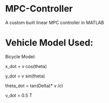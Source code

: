# MPC-Controller
A custom built linear MPC controller in MATLAB
# Vehicle Model Used:
Bicycle Model: 


x_dot = v cos(theta)

y_dot = v sin(theta)

theta_dot = tan(Delta)* v /cl

v_dot = 0.5 T


